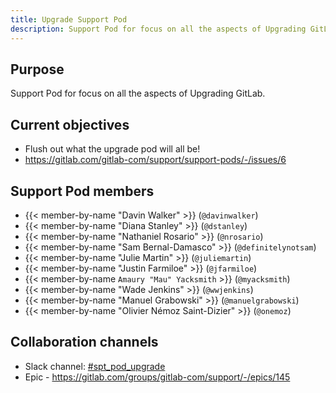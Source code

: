 ```yaml
---
title: Upgrade Support Pod
description: Support Pod for focus on all the aspects of Upgrading GitLab.
---
```


## Purpose

Support Pod for focus on all the aspects of Upgrading GitLab.

## Current objectives

- Flush out what the upgrade pod will all be!
- https://gitlab.com/gitlab-com/support/support-pods/-/issues/6

## Support Pod members

- {{< member-by-name "Davin Walker" >}} (`@davinwalker`)
- {{< member-by-name "Diana Stanley" >}} (`@dstanley`)
- {{< member-by-name "Nathaniel Rosario" >}} (`@nrosario`)
- {{< member-by-name "Sam Bernal-Damasco" >}} (`@definitelynotsam`)
- {{< member-by-name "Julie Martin" >}} (`@juliemartin`)
- {{< member-by-name "Justin Farmiloe" >}} (`@jfarmiloe`)
- {{< member-by-name `Amaury "Mau" Yacksmith` >}} (`@myacksmith`)
- {{< member-by-name "Wade Jenkins" >}} (`@wwjenkins`)
- {{< member-by-name "Manuel Grabowski" >}} (`@manuelgrabowski`)
- {{< member-by-name "Olivier Némoz Saint-Dizier" >}} (`@onemoz`)

## Collaboration channels

- Slack channel: [#spt_pod_upgrade](https://gitlab.slack.com/archives/C04MEHW7J4W)
- Epic - https://gitlab.com/groups/gitlab-com/support/-/epics/145

